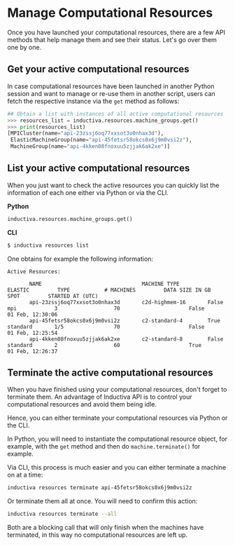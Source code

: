 # Manage Computational Resources

Once you have launched your computational resources, there are a few API methods
that help manage them and see their status. Let's go over them one by one.

## Get your active computational resources

In case computational resources have been launched in another Python session and
want to manage or re-use them in another script, users can fetch the respective
instance via the `get` method as follows:

```python
## Obtain a list with instances of all active computational resources
>>> resources_list = inductiva.resources.machine_groups.get()
>>> print(resources_list)
[MPICluster(name="api-23zssj6oq77xxsot3o0nhax3d"),
 ElasticMachineGroup(name="api-45fetsr58okcs0x6j9m0vsi2z"),
 MachineGroup(name="api-4kken08fnoxuu5zjjak6ak2xe")]
```

## List your active computational resources

When you just want to check the active resources you can quickly list the
information of each one either via Python or via the CLI.

**Python**
```python
inductiva.resources.machine_groups.get()
```

**CLI**
```bash
$ inductiva resources list
```

One obtains for example the following information:
```
Active Resources:

       NAME                                MACHINE TYPE         ELASTIC         TYPE           # MACHINES         DATA SIZE IN GB         SPOT         STARTED AT (UTC)
       api-23zssj6oq77xxsot3o0nhax3d       c2d-highmem-16       False           mpi            3                  70                      False        01 Feb, 12:30:06
       api-45fetsr58okcs0x6j9m0vsi2z       c2-standard-4        True            standard       1/5                70                      False        01 Feb, 12:25:54
       api-4kken08fnoxuu5zjjak6ak2xe       c2-standard-8        False           standard       2                  60                      True         01 Feb, 12:26:37
```

## Terminate the active computational resources

When you have finished using your computational resources, don't forget to terminate
them. An advantage of Inductiva API is to control your computational
resources and avoid them being idle.

Hence, you can either terminate your computational resources via Python or the CLI. 

In Python, you will need to instantiate the computational resource object, for
example, with the `get` method and then do `machine.terminate()` for example. 

Via CLI, this process is much easier and you can either terminate a machine on
at a time:
```bash
inductiva resources terminate api-45fetsr58okcs0x6j9m0vsi2z
```

Or terminate them all at once. You will need to confirm this action:
```bash
inductiva resources terminate --all
```

Both are a blocking call that will only finish when the machines have terminated,
in this way no computational resources are left up.
